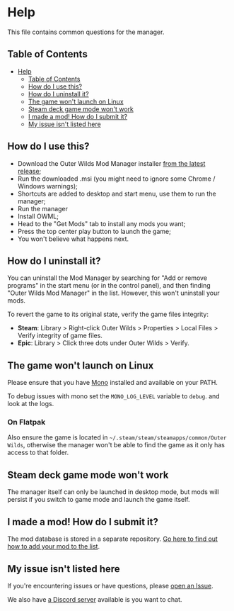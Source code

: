 # Help

This file contains common questions for the manager.

## Table of Contents

- [Help](#help)
  - [Table of Contents](#table-of-contents)
  - [How do I use this?](#how-do-i-use-this)
  - [How do I uninstall it?](#how-do-i-uninstall-it)
  - [The game won't launch on Linux](#the-game-wont-launch-on-linux)
  - [Steam deck game mode won't work](#steam-deck-game-mode-wont-work)
  - [I made a mod! How do I submit it?](#i-made-a-mod-how-do-i-submit-it)
  - [My issue isn't listed here](#my-issue-isnt-listed-here)

## How do I use this?

- Download the Outer Wilds Mod Manager installer [from the latest release](https://github.com/Bwc9876/ow-mod-man/releases/latest);
- Run the downloaded .msi (you might need to ignore some Chrome / Windows warnings);
- Shortcuts are added to desktop and start menu, use them to run the manager;
- Run the manager
- Install OWML;
- Head to the "Get Mods" tab to install any mods you want;
- Press the top center play button to launch the game;
- You won't believe what happens next.

## How do I uninstall it?

You can uninstall the Mod Manager by searching for "Add or remove programs" in the start menu (or in the control panel), and then finding "Outer Wilds Mod Manager" in the list. However, this won't uninstall your mods.

To revert the game to its original state, verify the game files integrity:

- **Steam**: Library > Right-click Outer Wilds > Properties > Local Files > Verify integrity of game files.
- **Epic**: Library > Click three dots under Outer Wilds > Verify.

## The game won't launch on Linux

Please ensure that you have [Mono](https://www.mono-project.com/) installed and available on your PATH.

To debug issues with mono set the `MONO_LOG_LEVEL` variable to `debug`. and look at the logs.

### On Flatpak

Also ensure the game is located in `~/.steam/steam/steamapps/common/Outer Wilds`, otherwise the manager won't be able to find the game as it only has access to that folder.

## Steam deck game mode won't work

The manager itself can only be launched in desktop mode, but mods will persist if you switch to game mode and launch the game itself.

## I made a mod! How do I submit it?

The mod database is stored in a separate repository. [Go here to find out how to add your mod to the list](https://github.com/ow-mods/ow-mod-db#readme).

## My issue isn't listed here

If you're encountering issues or have questions, please [open an Issue](https://github.com/Bwc9876/ow-mod-man/issues/new/choose).

We also have [a Discord server](https://discord.com/invite/wusTQYbYTc) available is you want to chat.
